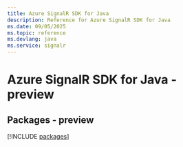 ```yaml
---
title: Azure SignalR SDK for Java
description: Reference for Azure SignalR SDK for Java
ms.date: 09/05/2025
ms.topic: reference
ms.devlang: java
ms.service: signalr
---
```

# Azure SignalR SDK for Java - preview
## Packages - preview
[!INCLUDE [packages](signalr-index.md)]